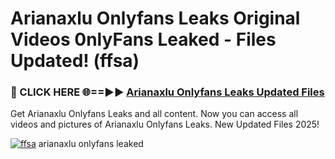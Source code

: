 # Arianaxlu Onlyfans Leaks Original Videos 0nlyFans Leaked - Files Updated! (ffsa)

<h3>🔴 CLICK HERE 🌐==►► <a href="https://tinyurl.com/x26r9saj" rel="nofollow">Arianaxlu Onlyfans Leaks Updated Files</a></h3>

Get Arianaxlu Onlyfans Leaks and all content. Now you can access all videos and pictures of Arianaxlu Onlyfans Leaks. New Updated Files 2025!

[![ffsa](https://i.imgur.com/LkgZPqh.gif)](https://tinyurl.com/x26r9saj)
arianaxlu onlyfans leaked